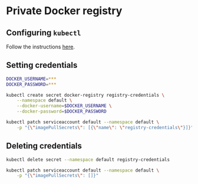 # Private Docker registry

## Configuring `kubectl`

Follow the instructions [here](kubectl.md).

## Setting credentials

```bash
DOCKER_USERNAME=***
DOCKER_PASSWORD=***

kubectl create secret docker-registry registry-credentials \
    --namespace default \
    --docker-username=$DOCKER_USERNAME \
    --docker-password=$DOCKER_PASSWORD

kubectl patch serviceaccount default --namespace default \
    -p "{\"imagePullSecrets\": [{\"name\": \"registry-credentials\"}]}"
```

## Deleting credentials

```bash
kubectl delete secret --namespace default registry-credentials

kubectl patch serviceaccount default --namespace default \
    -p "{\"imagePullSecrets\": []}"
```

